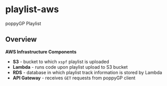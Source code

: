 # playlist-aws

poppyGP Playlist


Overview
--------

__AWS Infrastructure Components__

 - __S3__ - bucket to which `xspf` playlist is uploaded
 - __Lambda__ - runs code upon playlist upload to S3 bucket
 - __RDS__ - database in which playlist track information is stored by Lambda 
 - __API Gateway__ - receives `GET` requests from poppyGP client
